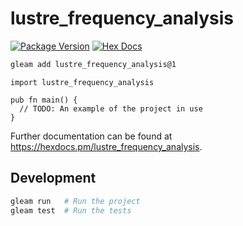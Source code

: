 # lustre_frequency_analysis

[![Package Version](https://img.shields.io/hexpm/v/lustre_frequency_analysis)](https://hex.pm/packages/lustre_frequency_analysis)
[![Hex Docs](https://img.shields.io/badge/hex-docs-ffaff3)](https://hexdocs.pm/lustre_frequency_analysis/)

```sh
gleam add lustre_frequency_analysis@1
```
```gleam
import lustre_frequency_analysis

pub fn main() {
  // TODO: An example of the project in use
}
```

Further documentation can be found at <https://hexdocs.pm/lustre_frequency_analysis>.

## Development

```sh
gleam run   # Run the project
gleam test  # Run the tests
```
